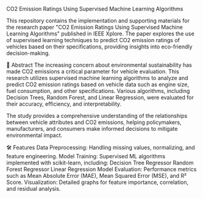 CO2 Emission Ratings Using Supervised Machine Learning Algorithms

This repository contains the implementation and supporting materials for the research paper "CO2 Emission Ratings Using Supervised Machine Learning Algorithms" published in IEEE Xplore. The paper explores the use of supervised learning techniques to predict CO2 emission ratings of vehicles based on their specifications, providing insights into eco-friendly decision-making.

📜 Abstract
The increasing concern about environmental sustainability has made CO2 emissions a critical parameter for vehicle evaluation. This research utilizes supervised machine learning algorithms to analyze and predict CO2 emission ratings based on vehicle data such as engine size, fuel consumption, and other specifications. Various algorithms, including Decision Trees, Random Forest, and Linear Regression, were evaluated for their accuracy, efficiency, and interpretability.

The study provides a comprehensive understanding of the relationships between vehicle attributes and CO2 emissions, helping policymakers, manufacturers, and consumers make informed decisions to mitigate environmental impact.

🛠 Features
Data Preprocessing: Handling missing values, normalizing, and feature engineering.
Model Training: Supervised ML algorithms implemented with scikit-learn, including:
Decision Tree Regressor
Random Forest Regressor
Linear Regression
Model Evaluation: Performance metrics such as Mean Absolute Error (MAE), Mean Squared Error (MSE), and R² Score.
Visualization: Detailed graphs for feature importance, correlation, and residual analysis.
